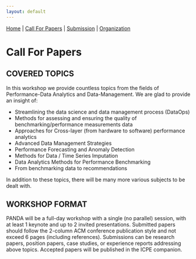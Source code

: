 ```yaml
---
layout: default
---
```


[Home](./index.md) | [Call For Papers](./callForPapers.md) | [Submission](./submission.md) | [Organization](./organization.md)

<h1><b>Call For Papers</b></h1>

<h2><b>COVERED TOPICS</b></h2>
In this workshop we provide countless topics from the fields of Performance-Data Analytics and Data-Management.
We are glad to provide an insight of:

<ul>
<li>Streamlining the data science and data management process (DataOps)</li>
<li>Methods for assessing and ensuring the quality of benchmarking/performance measurements data</li>
<li>Approaches for Cross-layer (from hardware to software) performance analytics</li>
<li>Advanced Data Management Strategies</li>
<li>Performance Forecasting and Anomaly Detection</li>
<li>Methods for Data / Time Series Imputation</li>
<li>Data Analytics Methods for Performance Benchmarking</li>
<li>From benchmarking data to recommendations</li>
</ul>

In addition to these topics, there will be many more various subjects to be dealt with.  

<h2><b>WORKSHOP FORMAT</b></h2>

PANDA will be a full-day workshop with a single (no parallel) session, with at least 1 keynote and up to 2 invited presentations. Submitted papers should follow the 2-column ACM conference publication style and not exceed 6 pages (including references). Submissions can be research papers, position papers, case studies, or experience reports addressing above topics. Accepted papers will be published in the ICPE companion.
